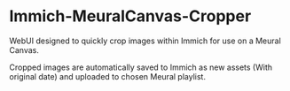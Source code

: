 # Immich-MeuralCanvas-Cropper
WebUI designed to quickly crop images within Immich for use on a Meural Canvas.

Cropped images are automatically saved to Immich as new assets (With original date) and uploaded to chosen Meural playlist.
